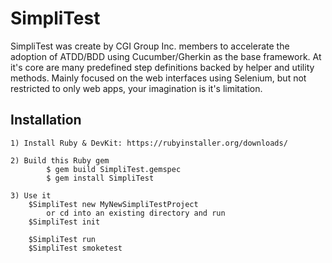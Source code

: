 # SimpliTest 
SimpliTest was create by CGI Group Inc. members to accelerate the adoption of ATDD/BDD using Cucumber/Gherkin as the base framework. At it's core are many predefined step definitions backed by helper and utility methods.  Mainly focused on the web interfaces using Selenium, but not restricted to only web apps, your imagination is it's limitation.

## Installation 

	1) Install Ruby & DevKit: https://rubyinstaller.org/downloads/
	
	2) Build this Ruby gem
			$ gem build SimpliTest.gemspec
    		$ gem install SimpliTest

	3) Use it
		$SimpliTest new MyNewSimpliTestProject
			or cd into an existing directory and run 
		$SimpliTest init
		
		$SimpliTest run
		$SimpliTest smoketest
		



